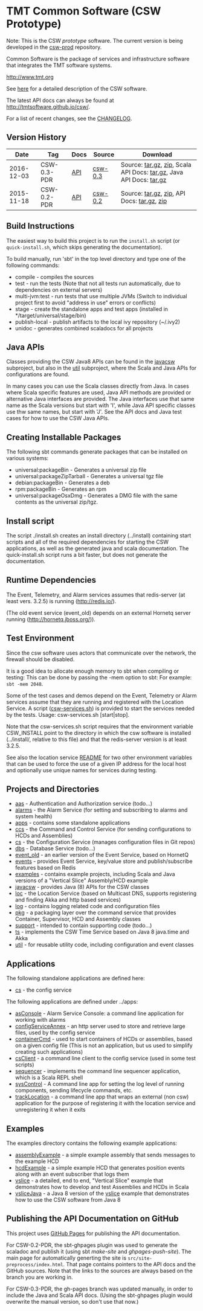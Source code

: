 TMT Common Software (CSW Prototype)
=====================================

Note: This is the CSW *prototype* software. The current version is being developed in the [csw-prod](https://github.com/tmtsoftware/csw) repository. 

Common Software is the package of services and infrastructure software that integrates the TMT software systems.

http://www.tmt.org

See [here](https://github.com/tmtsoftware/csw-prototype/releases/download/v0.3-PDR/TMTCommonSoftwareProgramming-CSWFD_REL01_KG.pdf)
for a detailed description of the CSW software.

The latest API docs can always be found at http://tmtsoftware.github.io/csw/.

For a list of recent changes, see the [CHANGELOG](CHANGELOG.md).

Version History
---------------

| Date | Tag | Docs | Source | Download |
|-----|-----|--------|-----|-----|
| 2016-12-03 | CSW-0.3-PDR | [API](http://tmtsoftware.github.io/csw/) | [csw-0.3](https://github.com/tmtsoftware/csw-prototype/tree/v0.3-PDR)| Source: [tar.gz](https://github.com/tmtsoftware/csw-prototype/archive/v0.3-PDR.tar.gz), [zip](https://github.com/tmtsoftware/csw-prototype/archive/v0.3-PDR.zip), Scala API Docs: [tar.gz](https://github.com/tmtsoftware/csw-prototype/releases/download/v0.3-PDR/csw-0.3-scaladoc.tar.gz), Java API Docs: [tar.gz](https://github.com/tmtsoftware/csw-prototype/releases/download/v0.3-PDR/csw-0.3-javadoc.tar.gz) |
| 2015-11-18 | CSW-0.2-PDR | [API](https://cdn.rawgit.com/tmtsoftware/csw/CSW-API-0.2-PDR/index.html) | [csw-0.2](https://github.com/tmtsoftware/csw-prototype/tree/v0.2-PDR)| Source: [tar.gz](https://github.com/tmtsoftware/csw-prototype/archive/v0.2-PDR.tar.gz), [zip](https://github.com/tmtsoftware/csw-prototype/archive/v0.2-PDR.zip), API Docs: [tar.gz](https://github.com/tmtsoftware/csw-prototype/archive/CSW-API-0.2-PDR.tar.gz), [zip](https://github.com/tmtsoftware/csw-prototype/archive/CSW-API-0.2-PDR.zip) |

Build Instructions
------------------

The easiest way to build this project is to run the `install.sh` script (or `quick-install.sh`, which skips
generating the documentation).

To build manually, run 'sbt' in the top level directory and type one of the following commands:

* compile - compiles the sources
* test - run the tests (Note that not all tests run automatically, due to dependencies on external servers)
* multi-jvm:test - run tests that use multiple JVMs (Switch to individual project first to avoid "address in use" errors or conflicts)
* stage - create the standalone apps and test apps (installed in */target/universal/stage/bin)
* publish-local - publish artifacts to the local ivy repository (~/.ivy2)
* unidoc - generates combined scaladocs for all projects

Java APIs
---------

Classes providing the CSW Java8 APIs can be found in the [javacsw](javacsw) subproject,
but also in the [util](util) subproject, where the Scala and Java APIs for configurations are found.

In many cases you can use the Scala classes directly from Java.
In cases where Scala specific features are used, Java API methods are provided or
alternative Java interfaces are provided. The Java interfaces use that same name as the Scala versions
but start with 'I', while Java API specific classes use thw same names, but start with 'J'.
See the API docs and Java test cases for how to use the CSW Java APIs.
  
Creating Installable Packages
-----------------------------

The following sbt commands generate packages that can be installed on various systems:

* universal:packageBin - Generates a universal zip file
* universal:packageZipTarball - Generates a universal tgz file
* debian:packageBin - Generates a deb
* rpm:packageBin - Generates an rpm
* universal:packageOsxDmg - Generates a DMG file with the same contents as the universal zip/tgz.

Install script
--------------

The script ./install.sh creates an install directory (../install) containing start scripts and all of the required dependencies
for starting the CSW applications, as well as the generated java and scala documentation.
The quick-install.sh script runs a bit faster, but does not generate the documentation.

Runtime Dependencies
--------------------

The Event, Telemetry, and Alarm services assumes that redis-server (at least vers. 3.2.5) is running (http://redis.io/).

(The old event service (event_old) depends on an external Hornetq server running (http://hornetq.jboss.org/)).

Test Environment
----------------

Since the csw software uses actors that communicate over the network, the firewall should be disabled.

It is a good idea to allocate enough memory to sbt when compiling or testing: This can
be done by passing the -mem option to sbt: For example: `sbt -mem 2048`.

Some of the test cases and demos depend on the Event, Telemetry or Alarm services assume that they are running and
registered with the Location Service. A script ([csw-services.sh](scripts/csw-services.sh)) is provided to start the 
services needed by the tests. Usage: csw-services.sh [start|stop].

Note that the csw-services.sh script requires that the environment variable CSW_INSTALL point to the directory 
in which the csw software is installed (../install/, relative to this file) 
and that the redis-server version is at least 3.2.5.

See also the location service [README](loc/README.md) for two other environment variables that can be used to
force the use of a given IP address for the local host and optionally use unique names for services during testing.

Projects and Directories
------------------------

* [aas](aas) - Authentication and Authorization service (todo...)
* [alarms](alarms) - the Alarm Service (for setting and subscribing to alarms and system health)
* [apps](apps) - contains some standalone applications
* [ccs](ccs) - the Command and Control Service (for sending configurations to HCDs and Assemblies)
* [cs](cs) - the Configuration Service (manages configuration files in Git repos)
* [dbs](dbs) - Database Service (todo...)
* [event_old](event_old) - an earlier version of the Event Service, based on HornetQ
* [events](events) - provides Event Service, key/value store and publish/subscribe features based on Redis
* [examples](examples) - contains example projects, including Scala and Java versions of a "Vertical Slice" Assembly/HCD example
* [javacsw](javacsw) -  provides Java (8) APIs for the CSW classes
* [loc](loc) - the Location Service (based on Multicast DNS, supports registering and finding Akka and http based services)
* [log](log) - contains logging related code and configuration files
* [pkg](pkg) - a packaging layer over the command service that provides Container, Supervisor, HCD and Assembly classes
* [support](support) - intended to contain supporting code (todo...)
* [ts](ts) - implements the CSW Time Service based on Java 8 java.time and Akka
* [util](util) - for reusable utility code, including configuration and event classes

Applications
-----------

The following standalone applications are defined here:

* [cs](cs) - the config service

The following applications are defined under ../apps:

* [asConsole](apps/asConsole) - Alarm Service Console: a command line application for working with alarms
* [configServiceAnnex](apps/configServiceAnnex) - an http server used to store and retrieve large files, used by the config service
* [containerCmd](apps/containerCmd) - used to start containers of HCDs or assemblies, based on a given config file (This is not an application, but us used to simplify creating such applications)
* [csClient](apps/csClient) - a command line client to the config service (used in some test scripts)
* [sequencer](apps/sequencer) - implements the command line sequencer application, which is a Scala REPL shell
* [sysControl](apps/sysControl) - A command line app for setting the log level of running components, sending lifecycle commands, etc.
* [trackLocation](apps/trackLocation) - a command line app that wraps an external (non csw) application for the purpose of registering it with the location service and unregistering it when it exits

Examples
--------

The examples directory contains the following example applications:

* [assemblyExample](examples/assemblyExample) - a simple example assembly that sends messages to the example HCD
* [hcdExample](examples/hcdExample) - a simple example HCD that generates position events along with an event subscriber that logs them
* [vslice](examples/vslice) - a detailed, end to end, "Vertical Slice" example that demonstrates how to develop and test Assemblies and HCDs in Scala
* [vsliceJava](examples/vsliceJava) - a Java 8 version of the [vslice](examples/vslice) example that demonstrates how to use the CSW software from Java 8

Publishing the API Documentation on GitHub
------------------------------------------

This project uses [GitHub Pages](https://pages.github.com/) for publishing the API documentation.

For CSW-0.2-PDR, the sbt-ghpages plugin was used to generate the scaladoc and publish it (using sbt *make-site* and *ghpages-push-site*).
The main page for automatically generting the site is `src/site-preprocess/index.html`. That page contains pointers to the 
API docs and the GitHub sources. Note that the links to the sources are always based on the branch  you are working in.

For CSW-0.3-PDR, the gh-pages branch was updated manually, in order to include the Java and Scala API docs.
(Using the sbt-ghpages plugin would overwrite the manual version, so don't use that now.)


